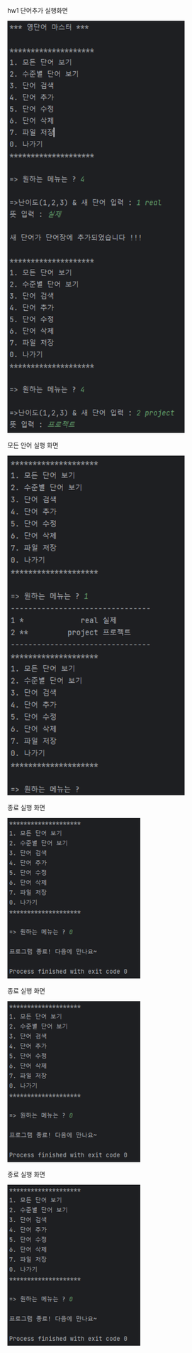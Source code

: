 hw1
단어추가 실행화면 

<img src = "https://github.com/didqnrb1/hw1/blob/master/hw1_%EC%8B%A4%ED%96%89.png?raw=true" width = "400">

모든 안어 실행 화면 

<img src =  "https://github.com/didqnrb1/hw1/blob/master/hw1_%EB%AA%A8%EB%93%A0%EB%8B%A8%EC%96%B4.png?raw=true" width = "400">

종료 실행 화면 

<img src = "https://github.com/didqnrb1/hw1/blob/master/hw1_%EC%A2%85%EB%A3%8C.png?raw=true" width = "300">

종료 실행 화면 

<img src = "https://github.com/didqnrb1/hw1/blob/master/hw1_%EC%A2%85%EB%A3%8C.png?raw=true" width = "300">

종료 실행 화면 

<img src = "https://github.com/didqnrb1/hw1/blob/master/hw1_%EC%A2%85%EB%A3%8C.png?raw=true" width = "300">
